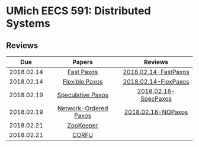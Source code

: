 UMich EECS 591: Distributed Systems
===

## Reviews

| Due | Papers | Reviews |
|:---:|:------:|:--------------:|
|2018.02.14|[Fast Paxos](https://web.eecs.umich.edu/~manosk/assets/papers/fast_paxos.pdf)|[2018.02.14-FastPaxos](https://github.com/h1994st/EECS-591/blob/master/Reviews/2018.02.14-FastPaxos.md)|
|2018.02.14|[Flexible Paxos](https://web.eecs.umich.edu/~manosk/assets/papers/flexible_paxos_opodis2016.pdf)|[2018.02.14-FlexPaxos](https://github.com/h1994st/EECS-591/blob/master/Reviews/2018.02.14-FlexPaxos.md)|
|2018.02.19|[Speculative Paxos](https://web.eecs.umich.edu/~manosk/assets/papers/specpaxos-nsdi15.pdf)|[2018.02.18-SpecPaxos](https://github.com/h1994st/EECS-591/blob/master/Reviews/2018.02.18-SpecPaxos.md)|
|2018.02.19|[Network-Ordered Paxos](https://web.eecs.umich.edu/~manosk/assets/papers/nopaxos-osdi16.pdf)|[2018.02.18-NOPaxos](https://github.com/h1994st/EECS-591/blob/master/Reviews/2018.02.18-NOPaxos.md)|
|2018.02.21|[ZooKeeper](https://web.eecs.umich.edu/~manosk/assets/papers/zookeeper.pdf)||
|2018.02.21|[CORFU](https://web.eecs.umich.edu/~manosk/assets/papers/corfu.pdf)||
